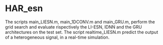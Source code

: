 # HAR_esn
The scripts main_LIESN.m, main_1DCONV.m and main_GRU.m, perform the grid search and evaluate rispectively the LI-ESN, IDNN and the GRU architectures on the test set.
The script realtime_LIESN.m predict the output of a heterogeneous signal, in a real-time simulation.
